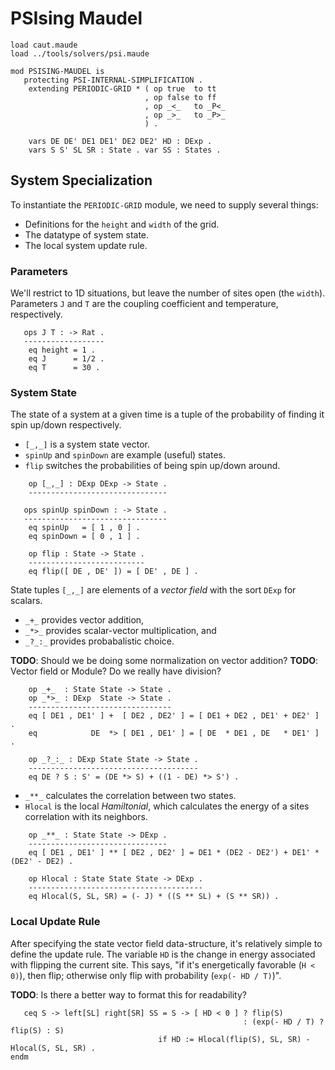 PSIsing Maudel
==============

```maude
load caut.maude
load ../tools/solvers/psi.maude

mod PSISING-MAUDEL is
   protecting PSI-INTERNAL-SIMPLIFICATION .
    extending PERIODIC-GRID * ( op true  to tt
                              , op false to ff
                              , op _<_   to _P<_
                              , op _>_   to _P>_
                              ) .

    vars DE DE' DE1 DE1' DE2 DE2' HD : DExp .
    vars S S' SL SR : State . var SS : States .
```

System Specialization
---------------------

To instantiate the `PERIODIC-GRID` module, we need to supply several things:

-   Definitions for the `height` and `width` of the grid.
-   The datatype of system state.
-   The local system update rule.

### Parameters

We'll restrict to 1D situations, but leave the number of sites open (the `width`).
Parameters `J` and `T` are the coupling coefficient and temperature, respectively.

```maude
   ops J T : -> Rat .
   ------------------
    eq height = 1 .
    eq J      = 1/2 .
    eq T      = 30 .
```

### System State

The state of a system at a given time is a tuple of the probability of finding it spin up/down respectively.

-   `[_,_]` is a system state vector.
-   `spinUp` and `spinDown` are example (useful) states.
-   `flip` switches the probabilities of being spin up/down around.

```maude
    op [_,_] : DExp DExp -> State .
    -------------------------------

   ops spinUp spinDown : -> State .
   --------------------------------
    eq spinUp   = [ 1 , 0 ] .
    eq spinDown = [ 0 , 1 ] .

    op flip : State -> State .
    --------------------------
    eq flip([ DE , DE' ]) = [ DE' , DE ] .
```

State tuples `[_,_]` are elements of a *vector field* with the sort `DExp` for scalars.

-   `_+_` provides vector addition,
-   `_*>_` provides scalar-vector multiplication, and
-   `_?_:_` provides probabalistic choice.

**TODO**: Should we be doing some normalization on vector addition?
**TODO**: Vector field or Module? Do we really have division?

```maude
    op _+_  : State State -> State .
    op _*>_ : DExp  State -> State .
    --------------------------------
    eq [ DE1 , DE1' ] +  [ DE2 , DE2' ] = [ DE1 + DE2 , DE1' + DE2' ] .
    eq            DE  *> [ DE1 , DE1' ] = [ DE  * DE1 , DE   * DE1' ] .

    op _?_:_ : DExp State State -> State .
    --------------------------------------
    eq DE ? S : S' = (DE *> S) + ((1 - DE) *> S') .
```

-   `_**_` calculates the correlation between two states.
-   `Hlocal` is the local *Hamiltonial*, which calculates the energy of a sites correlation with its neighbors.

```maude
    op _**_ : State State -> DExp .
    -------------------------------
    eq [ DE1 , DE1' ] ** [ DE2 , DE2' ] = DE1 * (DE2 - DE2') + DE1' * (DE2' - DE2) .

    op Hlocal : State State State -> DExp .
    ---------------------------------------
    eq Hlocal(S, SL, SR) = (- J) * ((S ** SL) + (S ** SR)) .
```

### Local Update Rule

After specifying the state vector field data-structure, it's relatively simple to define the update rule.
The variable `HD` is the change in energy associated with flipping the current site.
This says, "if it's energetically favorable (`H < 0)`), then flip; otherwise only flip with probability (`exp(- HD / T)`)".

**TODO**: Is there a better way to format this for readability?

```maude
   ceq S -> left[SL] right[SR] SS = S -> [ HD < 0 ] ? flip(S)
                                                    : (exp(- HD / T) ? flip(S) : S)
                                 if HD := Hlocal(flip(S), SL, SR) - Hlocal(S, SL, SR) .
endm
```
